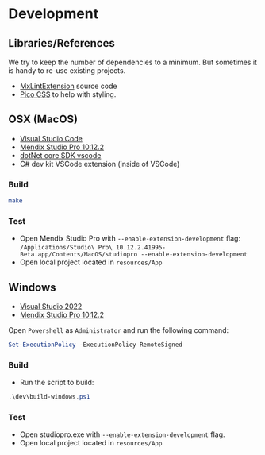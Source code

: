 # Development

## Libraries/References

We try to keep the number of dependencies to a minimum. But sometimes it is handy to re-use existing projects.

- [MxLintExtension](https://github.com/mxlint/mxlint-extension) source code
- [Pico CSS](https://picocss.com/docs) to help with styling.

## OSX (MacOS)

- [Visual Studio Code](https://code.visualstudio.com/)
- [Mendix Studio Pro 10.12.2](https://marketplace.mendix.com/link/studiopro)
- [dotNet core SDK vscode](https://dot.net/core-sdk-vscode)
- C# dev kit VSCode extension (inside of VSCode)

### Build

```bash
make

```

### Test

- Open Mendix Studio Pro with `--enable-extension-development` flag: `/Applications/Studio\ Pro\ 10.12.2.41995-Beta.app/Contents/MacOS/studiopro --enable-extension-development`
- Open local project located in `resources/App`

## Windows

- [Visual Studio 2022](https://visualstudio.microsoft.com/)
- [Mendix Studio Pro 10.12.2](https://marketplace.mendix.com/link/studiopro)

Open `Powershell` as `Administrator` and run the following command:

```powershell
Set-ExecutionPolicy -ExecutionPolicy RemoteSigned
```


### Build

- Run the script to build:
```powershell
.\dev\build-windows.ps1
```

### Test

- Open studiopro.exe with `--enable-extension-development` flag.
- Open local project located in `resources/App`
